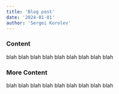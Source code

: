 ```yaml
---
title: 'Blog post'
date: '2024-01-01'
author: 'Sergei Korolev'
---
```


### Content

blah blah blah blah blah blah blah blah blah 


### More Content

blah blah blah blah blah blah blah blah blah 